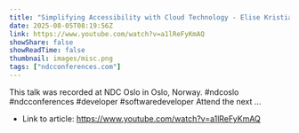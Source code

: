 ```yaml
---
title: "Simplifying Accessibility with Cloud Technology - Elise Kristiansen - NDC Oslo 2025"
date: 2025-08-05T08:19:56Z
link: https://www.youtube.com/watch?v=a1lReFyKmAQ
showShare: false
showReadTime: false
thumbnail: images/misc.png
tags: ["ndcconferences.com"]
---
```

This talk was recorded at NDC Oslo in Oslo, Norway. #ndcoslo #ndcconferences #developer #softwaredeveloper Attend the next ...

- Link to article: https://www.youtube.com/watch?v=a1lReFyKmAQ
